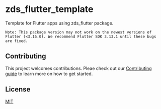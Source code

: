 # zds_flutter_template

Template for Flutter apps using zds_flutter package.

`Note: This package version may not work on the newest versions of Flutter (<3.16.0). We recommend Flutter SDK 3.13.1 until these bugs are fixed.`

## Contributing

This project welcomes contributions. Pleae check out our [Contributing guide](./CONTRIBUTING.md) to learn more on how to get started.

## License

[MIT](./LICENSE)
